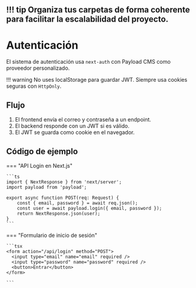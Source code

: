 !!! tip 
Organiza tus carpetas de forma coherente para facilitar la escalabilidad del proyecto.
---

# Autenticación

El sistema de autenticación usa `next-auth` con Payload CMS como proveedor personalizado.

!!! warning
No uses localStorage para guardar JWT. Siempre usa cookies seguras con `HttpOnly`.

## Flujo

1. El frontend envía el correo y contraseña a un endpoint.
2. El backend responde con un JWT si es válido.
3. El JWT se guarda como cookie en el navegador.

## Código de ejemplo

=== "API Login en Next.js"

    ```ts
    import { NextResponse } from 'next/server';
    import payload from 'payload';

    export async function POST(req: Request) {
        const { email, password } = await req.json();
        const user = await payload.login({ email, password });
        return NextResponse.json(user);
    }
    ```

=== "Formulario de inicio de sesión"

    ```tsx
    <form action="/api/login" method="POST">
      <input type="email" name="email" required />
      <input type="password" name="password" required />
      <button>Entrar</button>
    </form>

    ```